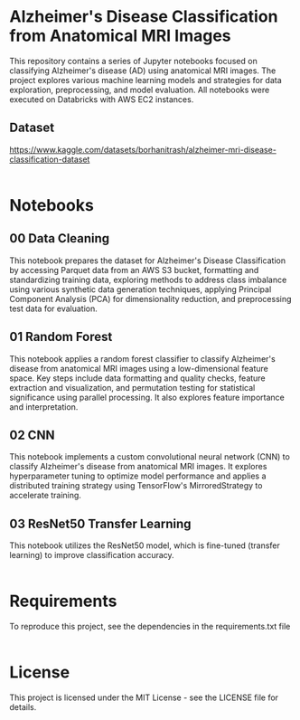# Alzheimer's Disease Classification from Anatomical MRI Images
This repository contains a series of Jupyter notebooks focused on classifying Alzheimer's disease (AD) using anatomical MRI images. The project explores various machine learning models and strategies for data exploration, preprocessing, and model evaluation. All notebooks were executed on Databricks with AWS EC2 instances. <br />

## Dataset
https://www.kaggle.com/datasets/borhanitrash/alzheimer-mri-disease-classification-dataset <br /> <br />

# Notebooks
## 00 Data Cleaning
This notebook prepares the dataset for Alzheimer's Disease Classification by accessing Parquet data from an AWS S3 bucket, formatting and standardizing training data, exploring methods to address class imbalance using various synthetic data generation techniques, applying Principal Component Analysis (PCA) for dimensionality reduction, and preprocessing test data for evaluation. <br />

## 01 Random Forest
This notebook applies a random forest classifier to classify Alzheimer's disease from anatomical MRI images using a low-dimensional feature space. Key steps include data formatting and quality checks, feature extraction and visualization, and permutation testing for statistical significance using parallel processing. It also explores feature importance and interpretation. <br />

## 02 CNN
This notebook implements a custom convolutional neural network (CNN) to classify Alzheimer's disease from anatomical MRI images. It explores hyperparameter tuning to optimize model performance and applies a distributed training strategy using TensorFlow's MirroredStrategy to accelerate training. <br />

## 03 ResNet50 Transfer Learning
This notebook utilizes the ResNet50 model, which is fine-tuned (transfer learning) to improve classification accuracy. <br /> <br />

# Requirements
To reproduce this project, see the dependencies in the requirements.txt file <br /> <br />

# License
This project is licensed under the MIT License - see the LICENSE file for details.
